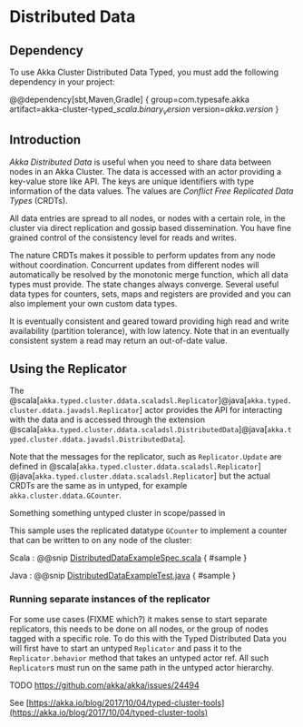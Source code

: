 # Distributed Data

## Dependency

To use Akka Cluster Distributed Data Typed, you must add the following dependency in your project:

@@dependency[sbt,Maven,Gradle] {
  group=com.typesafe.akka
  artifact=akka-cluster-typed_$scala.binary_version$
  version=$akka.version$
}

## Introduction

*Akka Distributed Data* is useful when you need to share data between nodes in an
Akka Cluster. The data is accessed with an actor providing a key-value store like API.
The keys are unique identifiers with type information of the data values. The values
are *Conflict Free Replicated Data Types* (CRDTs).

All data entries are spread to all nodes, or nodes with a certain role, in the cluster
via direct replication and gossip based dissemination. You have fine grained control
of the consistency level for reads and writes.

The nature CRDTs makes it possible to perform updates from any node without coordination.
Concurrent updates from different nodes will automatically be resolved by the monotonic
merge function, which all data types must provide. The state changes always converge.
Several useful data types for counters, sets, maps and registers are provided and
you can also implement your own custom data types.

It is eventually consistent and geared toward providing high read and write availability
(partition tolerance), with low latency. Note that in an eventually consistent system a read may return an
out-of-date value.

## Using the Replicator

The @scala[`akka.typed.cluster.ddata.scaladsl.Replicator`]@java[`akka.typed.cluster.ddata.javadsl.Replicator`] 
actor provides the API for interacting with the data and is accessed through the extension 
@scala[`akka.typed.cluster.ddata.scaladsl.DistributedData`]@java[`akka.typed.cluster.ddata.javadsl.DistributedData`].

Note that the messages for the replicator, such as `Replicator.Update` are defined in @scala[`akka.typed.cluster.ddata.scaladsl.Replicator`]
@java[`akka.typed.cluster.ddata.scaladsl.Replicator`] but the actual CRDTs are the 
same as in untyped, for example `akka.cluster.ddata.GCounter`.

Something something untyped cluster in scope/passed in


This sample uses the replicated datatype `GCounter` to implement a counter that can be written to on any node of the
cluster: 

Scala
:  @@snip [DistributedDataExampleSpec.scala](/akka-cluster-typed/src/test/scala/docs/akka/cluster/typed/DistributedDataExampleSpec.scala) { #sample }

Java
:  @@snip [DistributedDataExampleTest.java](/akka-cluster-typed/src/test/java/jdocs/akka/cluster/typed/DistributedDataExampleTest.java) { #sample }



### Running separate instances of the replicator

For some use cases (FIXME which?) it makes sense to start separate replicators, this needs to be done on all nodes, or 
the group of nodes tagged with a specific role. To do this with the Typed Distributed Data you will first
have to start an untyped `Replicator` and pass it to the `Replicator.behavior` method that takes an untyped
actor ref. All such `Replicator`s must run on the same path in the untyped actor hierarchy.
 

TODO https://github.com/akka/akka/issues/24494

See [https://akka.io/blog/2017/10/04/typed-cluster-tools](https://akka.io/blog/2017/10/04/typed-cluster-tools)
